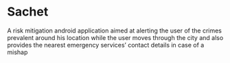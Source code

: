 # Sachet
A risk mitigation android application aimed at alerting the user of the crimes prevalent around his location while the user moves through the city and also provides the nearest emergency services’ contact details in case of a mishap
